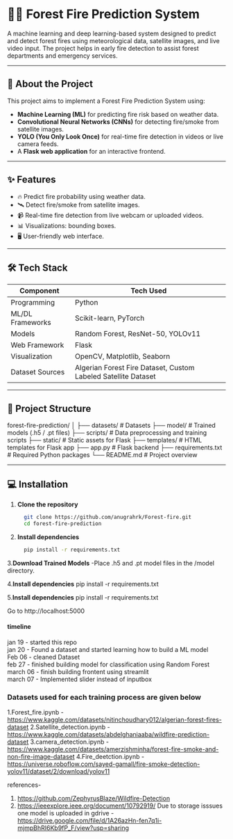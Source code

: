 # 🌲🔥 Forest Fire Prediction System

A machine learning and deep learning-based system designed to predict and detect forest fires using meteorological data, satellite images, and live video input. The project helps in early fire detection to assist forest departments and emergency services.

---

## 📖 About the Project

This project aims to implement a Forest Fire Prediction System using:

- **Machine Learning (ML)** for predicting fire risk based on weather data.
- **Convolutional Neural Networks (CNNs)** for detecting fire/smoke from satellite images.
- **YOLO (You Only Look Once)** for real-time fire detection in videos or live camera feeds.
- A **Flask web application** for an interactive frontend.

---

## ✨ Features

- 🔥 Predict fire probability using weather data.
- 🛰️ Detect fire/smoke from satellite images.
- 📹 Real-time fire detection from live webcam or uploaded videos.
- 📊 Visualizations: bounding boxes.
- 🖥️ User-friendly web interface.

---

## 🛠️ Tech Stack

| Component        | Tech Used                    |
|------------------|------------------------------|
| Programming      | Python                       |
| ML/DL Frameworks | Scikit-learn, PyTorch |
| Models           | Random Forest, ResNet-50, YOLOv11 |
| Web Framework    | Flask           |
| Visualization    | OpenCV, Matplotlib, Seaborn  |
| Dataset Sources  | Algerian Forest Fire Dataset, Custom Labeled Satellite Dataset |

---

## 📁 Project Structure
forest-fire-prediction/ 
│ 
├── datasets/ # Datasets 
├── model/ # Trained models (.h5 / .pt files) 
├── scripts/ # Data preprocessing and training scripts 
├── static/ # Static assets for Flask 
├── templates/ # HTML templates for Flask app 
├── app.py # Flask backend 
├── requirements.txt # Required Python packages 
└── README.md # Project overview

---

## 💻 Installation

1. **Clone the repository**
   ```bash
     git clone https://github.com/anugrahrk/Forest-fire.git
     cd forest-fire-prediction
2. **Install dependencies**
   ```bash
     pip install -r requirements.txt
3.**Download Trained Models**
-Place .h5 and .pt model files in the /model directory.

4.**Install dependencies**
   pip install -r requirements.txt

5.**Install dependencies**
  pip install -r requirements.txt

Go to http://localhost:5000

 #### timeline
 jan 19 - started this repo  
 jan 20 - Found a dataset and started learning how to build a ML model  
 Feb 06 - cleaned Dataset  
 feb 27 - finished building model for classification using Random Forest   
 march 06 - finish building frontent using streamlit  
 march 07 - Implemented slider instead of inputbox
### Datasets used for each training process are given below
1.Forest_fire.ipynb - https://www.kaggle.com/datasets/nitinchoudhary012/algerian-forest-fires-dataset
2.Satellite_detection.ipynb - https://www.kaggle.com/datasets/abdelghaniaaba/wildfire-prediction-dataset
3.camera_detection.ipynb - https://www.kaggle.com/datasets/amerzishminha/forest-fire-smoke-and-non-fire-image-dataset
4.Fire_deetction.ipynb - https://universe.roboflow.com/sayed-gamall/fire-smoke-detection-yolov11/dataset/2/download/yolov11

references-
1. https://github.com/ZephyrusBlaze/Wildfire-Detection
2. https://ieeexplore.ieee.org/document/10792919/
Due to storage isssues one model is uploaded in gdrive - https://drive.google.com/file/d/1A26azHn-fen7q1i-mjmpBhRI6Kb9fP_F/view?usp=sharing

